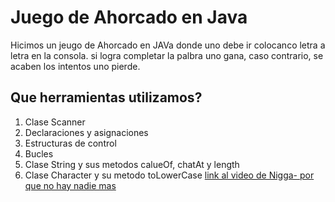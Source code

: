 # Juego de Ahorcado en Java
Hicimos un jeugo de Ahorcado en JAVa donde uno debe ir colocanco letra a letra en la consola. si logra completar la palbra uno gana, caso contrario, se acaben los intentos uno pierde.
## Que herramientas utilizamos?
1. Clase Scanner
2. Declaraciones y asignaciones
3. Estructuras de control
4. Bucles
5. Clase String y sus metodos calueOf, chatAt y length
6. Clase Character y su metodo toLowerCase
[link al video de Nigga- por que no hay nadie mas](https://www.youtube.com/watch?v=FExumSF1GoA)
